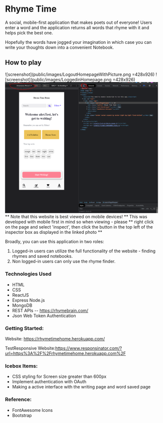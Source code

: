 # Rhyme Time

A social, mobile-first application that makes poets out of everyone! Users enter a word and the application returns all words that rhyme with it and helps pick the best one.

Hopefully the words have jogged your imagination in which case you can write your thoughts down into a convenient Notebook.


##  How to play

![screenshot](public/images/LogoutHomepageWithPicture.png =428x926)
![screenshot](public/images/LoggedinHomepage.png =428x926)
![screenshot](public/images/Capture.PNG)
** Note that this website is best viewed on mobile devices! **
This was developed with mobile first in mind so when viewing - please ** right click on the page and select 'inspect', then click the button in the top left of the inspector box as displayed in the linked photo ** 

Broadly, you can use this application in two roles:

1. Logged-in users can utilize the full functionality of the website - finding rhymes and saved notebooks.
2. Non logged-in users can only use the rhyme finder.

### Technologies Used
- HTML
-  CSS 
-  ReactJS
- Express Node.js
- MongoDB
-  REST APIs
  -- https://rhymebrain.com/
-  Json Web Token Authentication
 
### Getting Started:
Website: https://rhymetimehome.herokuapp.com/

TestResponsive Website:https://www.responsinator.com/?url=https%3A%2F%2Frhymetimehome.herokuapp.com%2F

### Icebox Items:
- CSS styling for Screen size greater than 600px
- Implement authentication with OAuth
- Making a active interface with the writing page and word saved page

### Reference:
* FontAwesome Icons
* Bootstrap


